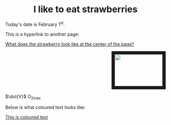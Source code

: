 <!DOCTYPE html>
<html>
<body>

<h1 align="center"> I like to eat strawberries </h1>

<p> Today's date is February 1<sup>st</sup>.</p>

</body>
</html>

<p> This is a hyperlink to another page: </p> 
<a href="subfolder1/ooh.md">What does the strawberry look like at the center of the page?</a>

<p align="right">
<img src=https://th.bing.com/th/id/OIP.3QDWuvwi6bKF3kNNNVWb3gHaEo?w=302&h=189&c=7&r=0&o=5&pid=1.7"=80" width="150" height="100" border="10"/>
</p>

<p> $\dot{V}$ O<sub>2max</sub> </p>

<p> Below is what coloured text looks like: </p>


[This is coloured text](mailto:mintsilike@gmail.com?subject=[GitHub]%20Source%20Han%20Sans)
